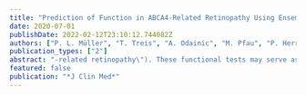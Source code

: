 ```yaml
---
title: "Prediction of Function in ABCA4-Related Retinopathy Using Ensemble Machine Learning"
date: 2020-07-01
publishDate: 2022-02-12T23:10:12.744082Z
authors: ["P. L. Müller", "T. Treis", "A. Odainic", "M. Pfau", "P. Herrmann", "A. Tufail", "F. G. Holz"]
publication_types: ["2"]
abstract: "-related retinopathy\"). These functional tests may serve as a performance-outcome-measure (PerfO) in emerging interventional clinical trials, but utility is limited by variability and patient burden. To address these limitations, an ensemble machine-learning-based approach was evaluated to differentiate patients from controls, and predict disease categories depending on ERG ('inferred ERG') and visual impairment ('inferred visual impairment') as well as BCVA values ('inferred BCVA') based on microstructural imaging (utilizing spectral-domain optical coherence tomography) and patient data. The accuracy for 'inferred ERG' and 'inferred visual impairment' was up to 99.53 ± 1.02%. Prediction of BCVA values ('inferred BCVA') achieved a precision of ±0.3LogMAR in up to 85.31% of eyes. Analysis of the permutation importance revealed that foveal status was the most important feature for BCVA prediction, while the thickness of outer nuclear layer and photoreceptor inner and outer segments as well as age of onset highly ranked for all predictions. 'Inferred ERG', 'inferred visual impairment', and 'inferred BCVA', herein, represent accurate estimates of differential functional effects of retinal microstructure, and offer quasi-functional parameters with the potential for a refined patient assessment, and investigation of potential future treatment effects or disease progression."
featured: false
publication: "*J Clin Med*"
---
```


